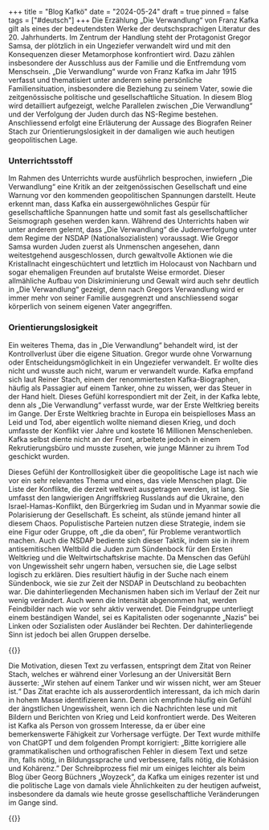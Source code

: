 +++
title = "Blog Kafkö"
date = "2024-05-24"
draft = true
pinned = false
tags = ["#deutsch"]
+++
Die Erzählung „Die Verwandlung“ von Franz Kafka gilt als eines der bedeutendsten Werke der deutschsprachigen Literatur des 20. Jahrhunderts. Im Zentrum der Handlung steht der Protagonist Gregor Samsa, der plötzlich in ein Ungeziefer verwandelt wird und mit den Konsequenzen dieser Metamorphose konfrontiert wird. Dazu zählen insbesondere der Ausschluss aus der Familie und die Entfremdung vom Menschsein. „Die Verwandlung“ wurde von Franz Kafka im Jahr 1915 verfasst und thematisiert unter anderem seine persönliche Familiensituation, insbesondere die Beziehung zu seinem Vater, sowie die zeitgenössische politische und gesellschaftliche Situation. In diesem Blog wird detailliert aufgezeigt, welche Parallelen zwischen „Die Verwandlung“ und der Verfolgung der Juden durch das NS-Regime bestehen. Anschliessend erfolgt eine Erläuterung der Aussage des Biografen Reiner Stach zur Orientierungslosigkeit in der damaligen wie auch heutigen geopolitischen Lage.

### **Unterrichtsstoff**



Im Rahmen des Unterrichts wurde ausführlich besprochen, inwiefern „Die Verwandlung“ eine Kritik an der zeitgenössischen Gesellschaft und eine Warnung vor den kommenden geopolitischen Spannungen darstellt. Heute erkennt man, dass Kafka ein aussergewöhnliches Gespür für gesellschaftliche Spannungen hatte und somit fast als gesellschaftlicher Seismograph gesehen werden kann. Während des Unterrichts haben wir unter anderem gelernt, dass „Die Verwandlung“ die Judenverfolgung unter dem Regime der NSDAP (Nationalsozialisten) voraussagt. Wie Gregor Samsa wurden Juden zuerst als Unmenschen angesehen, dann weitestgehend ausgeschlossen, durch gewaltvolle Aktionen wie die Kristallnacht eingeschüchtert und letztlich im Holocaust von Nachbarn und sogar ehemaligen Freunden auf brutalste Weise ermordet. Dieser allmähliche Aufbau von Diskriminierung und Gewalt wird auch sehr deutlich in „Die Verwandlung“ gezeigt, denn nach Gregors Verwandlung wird er immer mehr von seiner Familie ausgegrenzt und anschliessend sogar körperlich von seinem eigenen Vater angegriffen.

### **Orientierungslosigkeit**



Ein weiteres Thema, das in „Die Verwandlung“ behandelt wird, ist der Kontrollverlust über die eigene Situation. Gregor wurde ohne Vorwarnung oder Entscheidungsmöglichkeit in ein Ungeziefer verwandelt. Er wollte dies nicht und wusste auch nicht, warum er verwandelt wurde. Kafka empfand sich laut Reiner Stach, einem der renommiertesten Kafka-Biographen, häufig als Passagier auf einem Tanker, ohne zu wissen, wer das Steuer in der Hand hielt. Dieses Gefühl korrespondiert mit der Zeit, in der Kafka lebte, denn als „Die Verwandlung“ verfasst wurde, war der Erste Weltkrieg bereits im Gange. Der Erste Weltkrieg brachte in Europa ein beispielloses Mass an Leid und Tod, aber eigentlich wollte niemand diesen Krieg, und doch umfasste der Konflikt vier Jahre und kostete 16 Millionen Menschenleben. Kafka selbst diente nicht an der Front, arbeitete jedoch in einem Rekrutierungsbüro und musste zusehen, wie junge Männer zu ihrem Tod geschickt wurden.


Dieses Gefühl der Kontrolllosigkeit über die geopolitische Lage ist nach wie vor ein sehr relevantes Thema und eines, das viele Menschen plagt. Die Liste der Konflikte, die derzeit weltweit ausgetragen werden, ist lang. Sie umfasst den langwierigen Angriffskrieg Russlands auf die Ukraine, den Israel-Hamas-Konflikt, den Bürgerkrieg im Sudan und in Myanmar sowie die Polarisierung der Gesellschaft. Es scheint, als stünde jemand hinter all diesem Chaos. Populistische Parteien nutzen diese Strategie, indem sie eine Figur oder Gruppe, oft „die da oben“, für Probleme verantwortlich machen. Auch die NSDAP bediente sich dieser Taktik, indem sie in ihrem antisemitischen Weltbild die Juden zum Sündenbock für den Ersten Weltkrieg und die Weltwirtschaftskrise machte. Da Menschen das Gefühl von Ungewissheit sehr ungern haben, versuchen sie, die Lage selbst logisch zu erklären. Dies resultiert häufig in der Suche nach einem Sündenbock, wie sie zur Zeit der NSDAP in Deutschland zu beobachten war. Die dahinterliegenden Mechanismen haben sich im Verlauf der Zeit nur wenig verändert. Auch wenn die Intensität abgenommen hat, werden Feindbilder nach wie vor sehr aktiv verwendet. Die Feindgruppe unterliegt einem beständigen Wandel, sei es Kapitalisten oder sogenannte „Nazis“ bei Linken oder Sozialisten oder Ausländer bei Rechten. Der dahinterliegende Sinn ist jedoch bei allen Gruppen derselbe.





{{<box title="Motivation und Schreibprozess">}}

Die Motivation, diesen Text zu verfassen, entspringt dem Zitat von Reiner Stach, welches er während einer Vorlesung an der Universität Bern äusserte: „Wir stehen auf einem Tanker und wir wissen nicht, wer am Steuer ist.“ Das Zitat erachte ich als ausserordentlich interessant, da ich mich darin in hohem Masse identifizieren kann. Denn ich empfinde häufig ein Gefühl der ängstlichen Ungewissheit, wenn ich die Nachrichten lese und mit Bildern und Berichten von Krieg und Leid konfrontiert werde. Des Weiteren ist Kafka als Person von grossem Interesse, da er über eine bemerkenswerte Fähigkeit zur Vorhersage verfügte. Der Text wurde mithilfe von ChatGPT und dem folgenden Prompt korrigiert: „Bitte korrigiere alle grammatikalischen und orthografischen Fehler in diesem Text und setze ihn, falls nötig, in Bildungssprache und verbessere, falls nötig, die Kohäsion und Kohärenz.” Der Schreibprozess fiel mir um einiges leichter als beim Blog über Georg Büchners „Woyzeck”, da Kafka um einiges rezenter ist und die politische Lage von damals viele Ähnlichkeiten zu der heutigen aufweist, insbesondere da damals wie heute grosse gesellschaftliche Veränderungen im Gange sind.

{{</box>}}